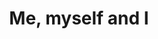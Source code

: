 ---
order: 2
title: Me, myself and I
description: School minor in 2D animation about a personal passion (After Effects)

variant: project--2
video1: me-myself-and-i.mp4
---